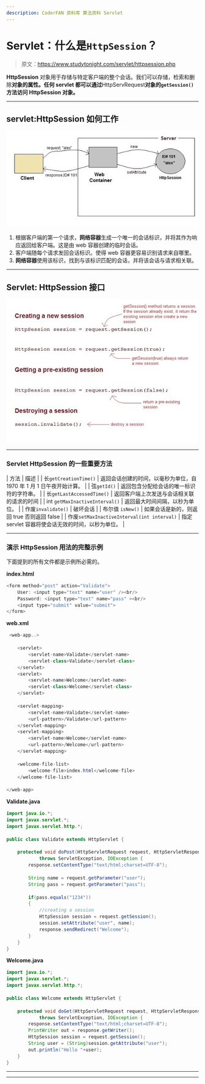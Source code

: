 ```yaml
---
description: CoderFAN 资料库 算法资料 Servlet
---
```


# Servlet：什么是`HttpSession`？

> 原文：<https://www.studytonight.com/servlet/httpsession.php>

**HttpSession** 对象用于存储与特定客户端的整个会话。我们可以存储，检索和删除**对象的属性。任何 servlet 都可以通过**HttpServRequest**对象的`getSession()`方法访问 **HttpSession** 对象。**

* * *

## servlet:HttpSession 如何工作

![how HttpSession works](img/d450f2dbc8795f7b3e94e06dce2834da.png)

1.  根据客户端的第一个请求，**网络容器**生成一个唯一的会话标识，并将其作为响应返回给客户端。这是由 web 容器创建的临时会话。
2.  客户端随每个请求发回会话标识。使得 web 容器更容易识别请求来自哪里。
3.  **网络容器**使用该标识，找到与该标识匹配的会话，并将该会话与请求相关联。

* * *

## Servlet: HttpSession 接口

![Using HttpSession in Servlet](img/16c697fce71d1a5f15e1d6f1a931c259.png)

* * *

### Servlet HttpSession 的一些重要方法

| 方法 | 描述 |
| 长`getCreationTime()` | 返回会话创建的时间，以毫秒为单位，自 1970 年 1 月 1 日午夜开始计算。 |
| 弦`getId()` | 返回包含分配给会话的唯一标识符的字符串。 |
| 长`getLastAccessedTime()` | 返回客户端上次发送与会话相关联的请求的时间 |
| int `getMaxInactiveInterval()` | 返回最大时间间隔，以秒为单位。 |
| 作废`invalidate()` | 破坏会话 |
| 布尔值 `isNew()` | 如果会话是新的，则返回 true 否则返回 false |
| 作废`setMaxInactiveInterval(int interval)` | 指定 servlet 容器将使会话无效的时间，以秒为单位。 |

* * *

### 演示 HttpSession 用法的完整示例

下面提到的所有文件都是示例所必需的。

**index.html**

```java
<form method="post" action="Validate">
    User: <input type="text" name="user" /><br/>
    Password: <input type="text" name="pass" ><br/>
    <input type="submit" value="submit">
</form>
```

**web.xml**

```java
 <web-app..>

    <servlet>
        <servlet-name>Validate</servlet-name>
        <servlet-class>Validate</servlet-class>
    </servlet>
    <servlet>
        <servlet-name>Welcome</servlet-name>
        <servlet-class>Welcome</servlet-class>
    </servlet>

    <servlet-mapping>
        <servlet-name>Validate</servlet-name>
        <url-pattern>/Validate</url-pattern>
    </servlet-mapping>
    <servlet-mapping>
        <servlet-name>Welcome</servlet-name>
        <url-pattern>/Welcome</url-pattern>
    </servlet-mapping>

    <welcome-file-list>
        <welcome-file>index.html</welcome-file>
    </welcome-file-list>

</web-app>
```

**Validate.java**

```java
import java.io.*;
import javax.servlet.*;
import javax.servlet.http.*;

public class Validate extends HttpServlet {

    protected void doPost(HttpServletRequest request, HttpServletResponse response)
            throws ServletException, IOException {
        response.setContentType("text/html;charset=UTF-8");

        String name = request.getParameter("user");
        String pass = request.getParameter("pass");

        if(pass.equals("1234"))
        {
            //creating a session
            HttpSession session = request.getSession();
            session.setAttribute("user", name);
            response.sendRedirect("Welcome");
        }
    }
} 
```

**Welcome.java**

```java
import java.io.*;
import javax.servlet.*;
import javax.servlet.http.*;

public class Welcome extends HttpServlet {

    protected void doGet(HttpServletRequest request, HttpServletResponse response)
            throws ServletException, IOException {
        response.setContentType("text/html;charset=UTF-8");
        PrintWriter out = response.getWriter();
        HttpSession session = request.getSession();
        String user = (String)session.getAttribute("user");
        out.println("Hello "+user);
    }
} 
```

* * *

* * *